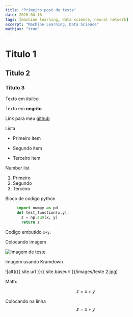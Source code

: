 ```yaml
---
title: "Primeiro post de teste"
date: 2020-04-16
tags: [machine learning, data science, neural network]
excerpt: "Machine Learning, Data Science"
mathjax: "true"
---
```


# Titulo 1

## Titulo 2

### Titulo 3

Texto em *italico*

Texto em **negrito**

Link para meu [github](https://github.com/gstw7)

Lista
* Primeiro item
+ Segundo item
- Terceiro item

Number list
1. Primeiro
2. Segundo
3. Terceiro

 Bloco de codigo python

 ```python
      import numpy as pd
      def test_function(x,y):
        z = np.sum(x, y)
        return z
 ```

 Codigo embutido `x+y`.

 Colocando imagem

 <img src="{{ site.url }}{{ site.baseurl }}/images/teste 1.jpg" alt="Imagem de teste">

 Imagem usando Kramdown

 ![alt]({{ site.url }}{{ site.baseurl }}/images/teste 2.jpg)

 Math:

 $$z=x+y$$

 Colocando na linha $$z=x+y$$

